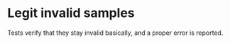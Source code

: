 # Legit invalid samples

Tests verify that they stay invalid basically, and a proper error is reported.

